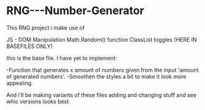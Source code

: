 # RNG---Number-Generator 
This RNG project i make use of

JS - DOM Manipulation 
Math.Random() function 
ClassList toggles 
(HERE IN BASEFILES ONLY)

this is the base file.
I have yet to implement: 

-Function that generates x amount of numbers given from the input 'amount of generated numbers'.
-Smoothen the styles a bit to make it look more appealing.

And i'll be making variants of these files adding and changing stuff and see whic versions looks best. 
